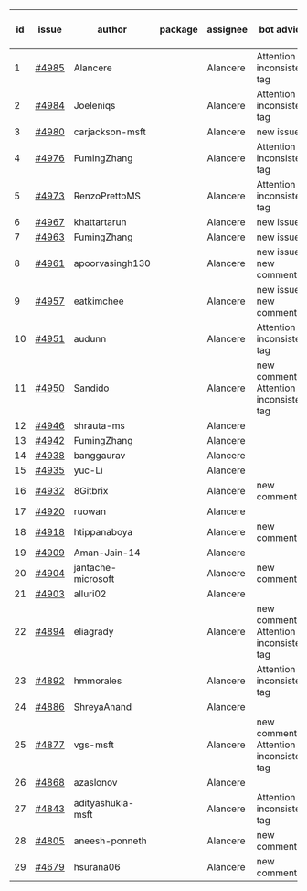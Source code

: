 | id | issue | author | package | assignee | bot advice | created date of issue | target release date | date from target |
| ------ | ------ | ------ | ------ | ------ | ------ | ------ | ------ | :-----: |
| 1 | [#4985](https://github.com/Azure/sdk-release-request/issues/4985) | Alancere |  | Alancere | Attention to inconsistent tag | 02-26 | 03-01 |  |
| 2 | [#4984](https://github.com/Azure/sdk-release-request/issues/4984) | Joeleniqs |  | Alancere | Attention to inconsistent tag | 02-24 | 03-22 |  |
| 3 | [#4980](https://github.com/Azure/sdk-release-request/issues/4980) | carjackson-msft |  | Alancere | new issue. | 02-22 | 03-22 |  |
| 4 | [#4976](https://github.com/Azure/sdk-release-request/issues/4976) | FumingZhang |  | Alancere | Attention to inconsistent tag | 02-21 | 03-22 |  |
| 5 | [#4973](https://github.com/Azure/sdk-release-request/issues/4973) | RenzoPrettoMS |  | Alancere | Attention to inconsistent tag | 02-21 | 03-22 |  |
| 6 | [#4967](https://github.com/Azure/sdk-release-request/issues/4967) | khattartarun |  | Alancere | new issue. | 02-20 | 03-22 |  |
| 7 | [#4963](https://github.com/Azure/sdk-release-request/issues/4963) | FumingZhang |  | Alancere | new issue. | 02-19 | 03-22 |  |
| 8 | [#4961](https://github.com/Azure/sdk-release-request/issues/4961) | apoorvasingh130 |  | Alancere | new issue. new comment. | 02-19 | 03-22 |  |
| 9 | [#4957](https://github.com/Azure/sdk-release-request/issues/4957) | eatkimchee |  | Alancere | new issue. new comment. | 02-17 | 03-22 |  |
| 10 | [#4951](https://github.com/Azure/sdk-release-request/issues/4951) | audunn |  | Alancere | Attention to inconsistent tag | 02-16 | 03-22 |  |
| 11 | [#4950](https://github.com/Azure/sdk-release-request/issues/4950) | Sandido |  | Alancere | new comment. Attention to inconsistent tag | 02-15 | 03-22 |  |
| 12 | [#4946](https://github.com/Azure/sdk-release-request/issues/4946) | shrauta-ms |  | Alancere |  | 02-08 | 02-23 |  |
| 13 | [#4942](https://github.com/Azure/sdk-release-request/issues/4942) | FumingZhang |  | Alancere |  | 02-02 | 02-23 |  |
| 14 | [#4938](https://github.com/Azure/sdk-release-request/issues/4938) | banggaurav |  | Alancere |  | 02-01 | 02-23 |  |
| 15 | [#4935](https://github.com/Azure/sdk-release-request/issues/4935) | yuc-Li |  | Alancere |  | 02-01 | 02-23 |  |
| 16 | [#4932](https://github.com/Azure/sdk-release-request/issues/4932) | 8Gitbrix |  | Alancere | new comment. | 01-31 | 02-23 |  |
| 17 | [#4920](https://github.com/Azure/sdk-release-request/issues/4920) | ruowan |  | Alancere |  | 01-26 | 02-23 |  |
| 18 | [#4918](https://github.com/Azure/sdk-release-request/issues/4918) | htippanaboya |  | Alancere | new comment. | 01-24 | 02-23 |  |
| 19 | [#4909](https://github.com/Azure/sdk-release-request/issues/4909) | Aman-Jain-14 |  | Alancere |  | 01-22 | 02-23 |  |
| 20 | [#4904](https://github.com/Azure/sdk-release-request/issues/4904) | jantache-microsoft |  | Alancere | new comment. | 01-22 | 02-23 |  |
| 21 | [#4903](https://github.com/Azure/sdk-release-request/issues/4903) | alluri02 |  | Alancere |  | 01-22 | 02-23 |  |
| 22 | [#4894](https://github.com/Azure/sdk-release-request/issues/4894) | eliagrady |  | Alancere | new comment. Attention to inconsistent tag | 01-18 | 02-23 |  |
| 23 | [#4892](https://github.com/Azure/sdk-release-request/issues/4892) | hmmorales |  | Alancere | Attention to inconsistent tag | 01-16 | 02-23 |  |
| 24 | [#4886](https://github.com/Azure/sdk-release-request/issues/4886) | ShreyaAnand |  | Alancere |  | 01-15 | 02-23 |  |
| 25 | [#4877](https://github.com/Azure/sdk-release-request/issues/4877) | vgs-msft |  | Alancere | new comment. Attention to inconsistent tag | 01-09 | 02-23 |  |
| 26 | [#4868](https://github.com/Azure/sdk-release-request/issues/4868) | azaslonov |  | Alancere |  | 01-08 | 02-23 |  |
| 27 | [#4843](https://github.com/Azure/sdk-release-request/issues/4843) | adityashukla-msft |  | Alancere | Attention to inconsistent tag | 12-20 | 02-23 |  |
| 28 | [#4805](https://github.com/Azure/sdk-release-request/issues/4805) | aneesh-ponneth |  | Alancere | new comment. | 11-29 | 02-23 |  |
| 29 | [#4679](https://github.com/Azure/sdk-release-request/issues/4679) | hsurana06 |  | Alancere | new comment. | 10-23 | 02-23 |  |
